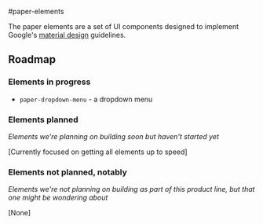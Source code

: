 #paper-elements

The paper elements are a set of UI components designed to implement Google's [material design](http://www.google.com/design/spec/material-design/introduction.html) guidelines.

## Roadmap

### Elements in progress

* `paper-dropdown-menu` - a dropdown menu

### Elements planned
_Elements we're planning on building soon but haven't started yet_

[Currently focused on getting all elements up to speed]

### Elements not planned, notably
_Elements we're not planning on building as part of this product line, but that one might be wondering about_

[None]
